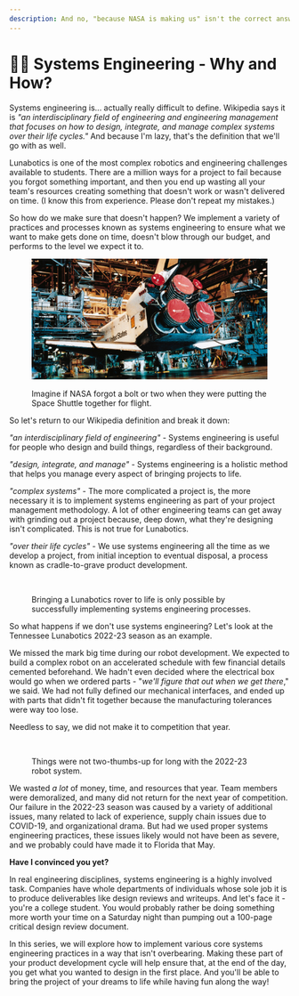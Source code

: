 ```yaml
---
description: And no, "because NASA is making us" isn't the correct answer
---
```


# 🧑‍🏫 Systems Engineering - Why and How?

Systems engineering is... actually really difficult to define. Wikipedia says it is _"an interdisciplinary field of engineering and engineering management that focuses on how to design, integrate, and manage complex systems over their life cycles."_ And because I'm lazy, that's the definition that we'll go with as well.

Lunabotics is one of the most complex robotics and engineering challenges available to students. There are a million ways for a project to fail because you forgot something important, and then you end up wasting all your team's resources creating something that doesn't work or wasn't delivered on time. (I know this from experience. Please don't repeat my mistakes.)&#x20;

So how do we make sure that doesn't happen? We implement a variety of practices and processes known as systems engineering to ensure what we want to make gets done on time, doesn't blow through our budget, and performs to the level we expect it to.

<figure><img src="../.gitbook/assets/NASA_Orbiter_Facility.jpg" alt=""><figcaption><p>Imagine if NASA forgot a bolt or two when they were putting the Space Shuttle together for flight.</p></figcaption></figure>

So let's return to our Wikipedia definition and break it down:&#x20;

_"an interdisciplinary field of engineering"_ - Systems engineering is useful for people who design and build things, regardless of their background.

_"design, integrate, and manage"_ - Systems engineering is a holistic method that helps you manage every aspect of bringing projects to life.

_"complex systems"_ - The more complicated a project is, the more necessary it is to implement systems engineering as part of your project management methodology. A lot of other engineering teams can get away with grinding out a project because, deep down, what they're designing isn't complicated. This is not true for Lunabotics.

_"over their life cycles"_ - We use systems engineering all the time as we develop a project, from initial inception to eventual disposal, a process known as cradle-to-grave product development.

<figure><img src="../.gitbook/assets/image (3).png" alt=""><figcaption><p>Bringing a Lunabotics rover to life is only possible by successfully implementing systems engineering processes.</p></figcaption></figure>

So what happens if we don't use systems engineering? Let's look at the Tennessee Lunabotics 2022-23 season as an example.

We missed the mark big time during our robot development. We expected to build a complex robot on an accelerated schedule with few financial details cemented beforehand. We hadn't even decided where the electrical box would go when we ordered parts - "_we'll figure that out when we get there_," we said. We had not fully defined our mechanical interfaces, and ended up with parts that didn't fit together because the manufacturing tolerances were way too lose.&#x20;

Needless to say, we did not make it to competition that year.

<figure><img src="../.gitbook/assets/image.png" alt=""><figcaption><p>Things were not two-thumbs-up for long with the 2022-23 robot system.</p></figcaption></figure>

We wasted _a lot_ of money, time, and resources that year. Team members were demoralized, and many did not return for the next year of competition. Our failure in the 2022-23 season was caused by a variety of additional issues, many related to lack of experience, supply chain issues due to COVID-19, and organizational drama.  But had we used proper systems engineering practices, these issues likely would not have been as severe, and we probably could have made it to Florida that May.

**Have I convinced you yet?**

In real engineering disciplines, systems engineering is a highly involved task. Companies have whole departments of individuals whose sole job it is to produce deliverables like design reviews and writeups. And let's face it - you're a college student. You would probably rather be doing something more worth your time on a Saturday night than pumping out a 100-page critical design review document.&#x20;

In this series, we will explore how to implement various core systems engineering practices in a way that isn't overbearing. Making these part of your product development cycle will help ensure that, at the end of the day, you get what you wanted to design in the first place. And you'll be able to bring the project of your dreams to life while having fun along the way!

